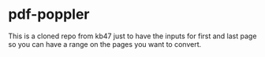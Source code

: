 # pdf-poppler

This is a cloned repo from kb47 just to have the inputs for first and last page so you can have a range on the pages you want to convert.
